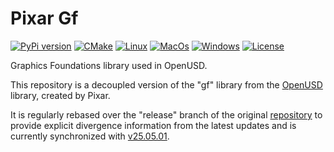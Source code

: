 # Pixar Gf

[![PyPi version](https://img.shields.io/pypi/v/pxr-gf.svg?logo=pypi&label=PyPI&logoColor=gold)](https://pypi.python.org/pypi/pxr-gf)
[![CMake](https://img.shields.io/badge/CMake-3.21...3.31-blue.svg?logo=CMake&logoColor=blue)](https://cmake.org)
[![Linux](https://github.com/untwine/pxr-gf/actions/workflows/linux.yml/badge.svg?branch=main)](https://github.com/untwine/pxr-gf/actions/workflows/linux.yml)
[![MacOs](https://github.com/untwine/pxr-gf/actions/workflows/macos.yml/badge.svg?branch=main)](https://github.com/untwine/pxr-gf/actions/workflows/macos.yml)
[![Windows](https://github.com/untwine/pxr-gf/actions/workflows/windows.yml/badge.svg?branch=main)](https://github.com/untwine/pxr-gf/actions/workflows/windows.yml)
[![License](https://img.shields.io/badge/License-TOST-yellow.svg)](https://github.com/untwine/pxr-gf/blob/main/LICENSE.txt)

Graphics Foundations library used in OpenUSD.

This repository is a decoupled version of the "gf" library from the
[OpenUSD](https://graphics.pixar.com/usd/release/index.html) library, created
by Pixar.

It is regularly rebased over the "release" branch of the original
[repository](https://github.com/PixarAnimationStudios/OpenUSD) to provide
explicit divergence information from the latest updates and is currently
synchronized with
[v25.05.01](https://github.com/PixarAnimationStudios/OpenUSD/releases/tag/v25.05.01).
